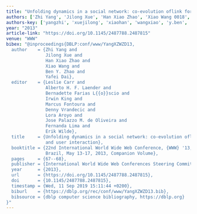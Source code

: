 ```yaml
---
title: "Unfolding dynamics in a social network: co-evolution oflink formation and user interaction"
authors: ['Zhi Yang', 'Jilong Xue', 'Han Xiao Zhao', 'Xiao Wang 0018', 'Ben Y. Zhao', 'Yafei Dai']
authors-key: ['yangzhi', 'xuejilong', 'xiaohan', 'wangxiao', 'y.ben', 'daiyafei']
year: "2013"
article-link: "https://doi.org/10.1145/2487788.2487815"
venue: "WWW"
bibex: "@inproceedings{DBLP:conf/www/YangXZWZD13,
  author    = {Zhi Yang and
               Jilong Xue and
               Han Xiao Zhao and
               Xiao Wang and
               Ben Y. Zhao and
               Yafei Dai},
  editor    = {Leslie Carr and
               Alberto H. F. Laender and
               Bernadette Farias L{{o}}scio and
               Irwin King and
               Marcus Fontoura and
               Denny Vrandecic and
               Lora Aroyo and
               Jose Palazzo M. de Oliveira and
               Fernanda Lima and
               Erik Wilde},
  title     = {Unfolding dynamics in a social network: co-evolution oflink formation
               and user interaction},
  booktitle = {22nd International World Wide Web Conference, {WWW} '13, Rio de Janeiro,
               Brazil, May 13-17, 2013, Companion Volume},
  pages     = {67--68},
  publisher = {International World Wide Web Conferences Steering Committee / {ACM}},
  year      = {2013},
  url       = {https://doi.org/10.1145/2487788.2487815},
  doi       = {10.1145/2487788.2487815},
  timestamp = {Wed, 11 Sep 2019 15:11:44 +0200},
  biburl    = {https://dblp.org/rec/conf/www/YangXZWZD13.bib},
  bibsource = {dblp computer science bibliography, https://dblp.org}
}"
---
```

